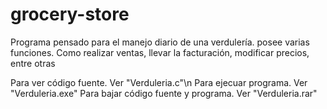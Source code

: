 # grocery-store
Programa pensado para el manejo diario de una verdulería.
posee varias funciones. Como realizar ventas, llevar la facturación, modificar precios, entre otras

Para ver código fuente. Ver "Verduleria.c"\n
Para ejecuar programa. Ver "Verduleria.exe"
Para bajar código fuente y programa. Ver "Verduleria.rar"
